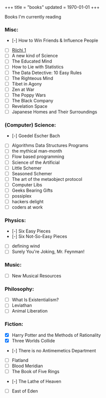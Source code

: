 +++
title = "books"
updated = 1970-01-01
+++

Books I'm currently reading

### Misc:
- [-] How to Win Friends & Influence People
- [ ] [Riichi 1](https://github.com/dainachiba/RiichiBooks)
- [ ] A new kind of Science
- [ ] The Educated Mind
- [ ] How to Lie with Statistics
- [ ] The Data Detective: 10 Easy Rules
- [ ] The Righteous Mind
- [ ] Tibet in Agony
- [ ] Zen at War
- [ ] The Poppy Wars
- [ ] The Black Company
- [ ] Revelation Space
- [ ] Japanese Homes and Their Surroundings

### (Computer) Science:
- [-] Goedel Escher Bach
- [ ] Algorithms Data Structures Programs
- [ ] the mythical man-month
- [ ] Flow based programming
- [ ] Science of the Artificial
- [ ] Little Schemer
- [ ] Seasoned Schemer
- [ ] The art of the metaobject protocol
- [ ] Computer Libs
- [ ] Geeks Bearing Gifts
- [ ] possiplex
- [ ] hackers delight
- [ ] coders at work

### Physics:
- [-] Six Easy Pieces
- [-] Six Not-So-Easy Pieces
- [ ] defining wind
- [ ] Surely You're Joking, Mr. Feynman!

### Music:
- [ ] New Musical Resources

### Philosophy:
- [ ] What Is Existentialism?
- [ ] Leviathan
- [ ] Animal Liberation

### Fiction:
- [x] Harry Potter and the Methods of Rationality
- [x] Three Worlds Collide
- [-] There is no Antimemetics Department
- [ ] Flatland
- [ ] Blood Meridian
- [ ] The Book of Five Rings
- [-] The Lathe of Heaven
- [ ] East of Eden